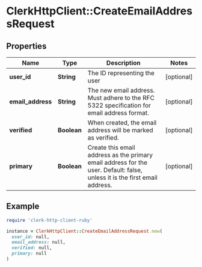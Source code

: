 # ClerkHttpClient::CreateEmailAddressRequest

## Properties

| Name | Type | Description | Notes |
| ---- | ---- | ----------- | ----- |
| **user_id** | **String** | The ID representing the user | [optional] |
| **email_address** | **String** | The new email address. Must adhere to the RFC 5322 specification for email address format. | [optional] |
| **verified** | **Boolean** | When created, the email address will be marked as verified. | [optional] |
| **primary** | **Boolean** | Create this email address as the primary email address for the user. Default: false, unless it is the first email address. | [optional] |

## Example

```ruby
require 'clerk-http-client-ruby'

instance = ClerkHttpClient::CreateEmailAddressRequest.new(
  user_id: null,
  email_address: null,
  verified: null,
  primary: null
)
```

